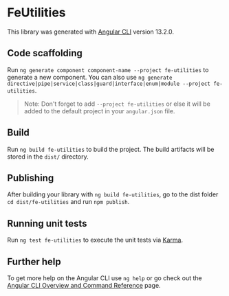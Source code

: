 # FeUtilities

This library was generated with [Angular CLI](https://github.com/angular/angular-cli) version 13.2.0.

## Code scaffolding

Run `ng generate component component-name --project fe-utilities` to generate a new component. You can also use `ng generate directive|pipe|service|class|guard|interface|enum|module --project fe-utilities`.
> Note: Don't forget to add `--project fe-utilities` or else it will be added to the default project in your `angular.json` file. 

## Build

Run `ng build fe-utilities` to build the project. The build artifacts will be stored in the `dist/` directory.

## Publishing

After building your library with `ng build fe-utilities`, go to the dist folder `cd dist/fe-utilities` and run `npm publish`.

## Running unit tests

Run `ng test fe-utilities` to execute the unit tests via [Karma](https://karma-runner.github.io).

## Further help

To get more help on the Angular CLI use `ng help` or go check out the [Angular CLI Overview and Command Reference](https://angular.io/cli) page.
